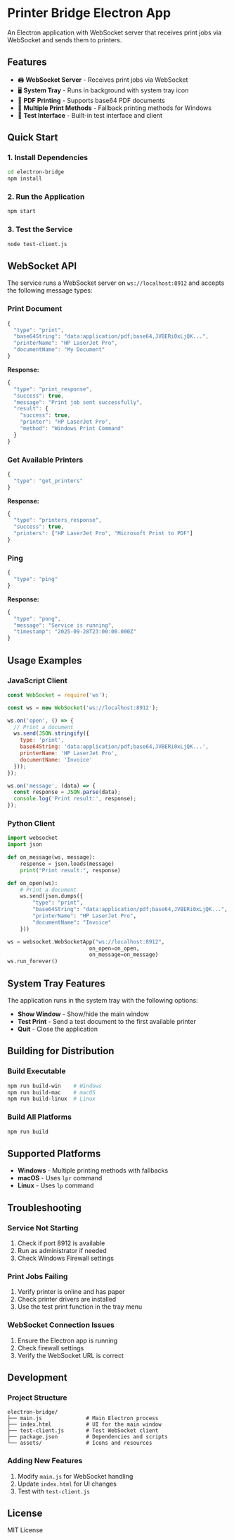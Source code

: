 # Printer Bridge Electron App

An Electron application with WebSocket server that receives print jobs via WebSocket and sends them to printers.

## Features

- 🖨️ **WebSocket Server** - Receives print jobs via WebSocket
- 🖥️ **System Tray** - Runs in background with system tray icon
- 📄 **PDF Printing** - Supports base64 PDF documents
- 🔄 **Multiple Print Methods** - Fallback printing methods for Windows
- 🧪 **Test Interface** - Built-in test interface and client

## Quick Start

### 1. Install Dependencies
```bash
cd electron-bridge
npm install
```

### 2. Run the Application
```bash
npm start
```

### 3. Test the Service
```bash
node test-client.js
```

## WebSocket API

The service runs a WebSocket server on `ws://localhost:8912` and accepts the following message types:

### Print Document
```javascript
{
  "type": "print",
  "base64String": "data:application/pdf;base64,JVBERi0xLjQK...",
  "printerName": "HP LaserJet Pro",
  "documentName": "My Document"
}
```

**Response:**
```javascript
{
  "type": "print_response",
  "success": true,
  "message": "Print job sent successfully",
  "result": {
    "success": true,
    "printer": "HP LaserJet Pro",
    "method": "Windows Print Command"
  }
}
```

### Get Available Printers
```javascript
{
  "type": "get_printers"
}
```

**Response:**
```javascript
{
  "type": "printers_response",
  "success": true,
  "printers": ["HP LaserJet Pro", "Microsoft Print to PDF"]
}
```

### Ping
```javascript
{
  "type": "ping"
}
```

**Response:**
```javascript
{
  "type": "pong",
  "message": "Service is running",
  "timestamp": "2025-09-28T23:00:00.000Z"
}
```

## Usage Examples

### JavaScript Client
```javascript
const WebSocket = require('ws');

const ws = new WebSocket('ws://localhost:8912');

ws.on('open', () => {
  // Print a document
  ws.send(JSON.stringify({
    type: 'print',
    base64String: 'data:application/pdf;base64,JVBERi0xLjQK...',
    printerName: 'HP LaserJet Pro',
    documentName: 'Invoice'
  }));
});

ws.on('message', (data) => {
  const response = JSON.parse(data);
  console.log('Print result:', response);
});
```

### Python Client
```python
import websocket
import json

def on_message(ws, message):
    response = json.loads(message)
    print("Print result:", response)

def on_open(ws):
    # Print a document
    ws.send(json.dumps({
        "type": "print",
        "base64String": "data:application/pdf;base64,JVBERi0xLjQK...",
        "printerName": "HP LaserJet Pro",
        "documentName": "Invoice"
    }))

ws = websocket.WebSocketApp("ws://localhost:8912",
                          on_open=on_open,
                          on_message=on_message)
ws.run_forever()
```

## System Tray Features

The application runs in the system tray with the following options:

- **Show Window** - Show/hide the main window
- **Test Print** - Send a test document to the first available printer
- **Quit** - Close the application

## Building for Distribution

### Build Executable
```bash
npm run build-win    # Windows
npm run build-mac    # macOS
npm run build-linux  # Linux
```

### Build All Platforms
```bash
npm run build
```

## Supported Platforms

- **Windows** - Multiple printing methods with fallbacks
- **macOS** - Uses `lpr` command
- **Linux** - Uses `lp` command

## Troubleshooting

### Service Not Starting
1. Check if port 8912 is available
2. Run as administrator if needed
3. Check Windows Firewall settings

### Print Jobs Failing
1. Verify printer is online and has paper
2. Check printer drivers are installed
3. Use the test print function in the tray menu

### WebSocket Connection Issues
1. Ensure the Electron app is running
2. Check firewall settings
3. Verify the WebSocket URL is correct

## Development

### Project Structure
```
electron-bridge/
├── main.js              # Main Electron process
├── index.html           # UI for the main window
├── test-client.js       # Test WebSocket client
├── package.json         # Dependencies and scripts
└── assets/              # Icons and resources
```

### Adding New Features
1. Modify `main.js` for WebSocket handling
2. Update `index.html` for UI changes
3. Test with `test-client.js`

## License

MIT License
